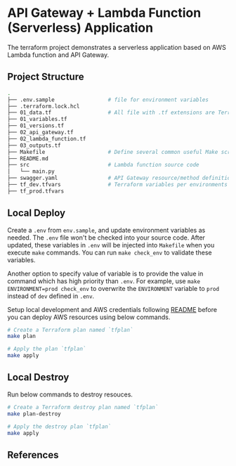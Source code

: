# API Gateway + Lambda Function (Serverless) Application

The terraform project demonstrates a serverless application based on AWS Lambda function and API Gateway.

## Project Structure

```bash
.
├── .env.sample                 # file for environment variables
├── .terraform.lock.hcl
├── 01_data.tf                  # All file with .tf extensions are Terraform related
├── 01_variables.tf
├── 01_versions.tf
├── 02_api_gateway.tf
├── 02_lambda_function.tf
├── 03_outputs.tf
├── Makefile                    # Define several common useful Make scripts
├── README.md
├── src                         # Lambda function source code
│   └── main.py
├── swagger.yaml                # API Gateway resource/method definitions
├── tf_dev.tfvars               # Terraform variables per environments
├── tf_prod.tfvars
```

## Local Deploy

Create a `.env` from `env.sample`, and update environment variables as needed. The `.env` file won't be checked into your source code. After updated, these variables in `.env` will be injected into `Makefile` when you execute `make` commands. You can run `make check_env` to validate these variables.

Another option to specify value of variable is to provide the value in command which has high priority than `.env`. For example, use `make ENVIRONMENT=prod check_env` to overwrite the `ENVIRONMENT` variable to `prod` instead of `dev` defined in `.env`.

Setup local development and AWS credentials following [README](../README.md) before you can deploy AWS resources using below commands.

```bash
# Create a Terraform plan named `tfplan`
make plan

# Apply the plan `tfplan`
make apply
```

## Local Destroy

Run below commands to destroy resouces.

```bash
# Create a Terraform destroy plan named `tfplan`
make plan-destroy

# Apply the destroy plan `tfplan`
make apply
```

## References
